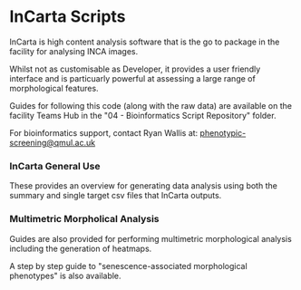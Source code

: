 # InCarta Scripts
InCarta is high content analysis software that is the go to package in the facility for analysing INCA images. 

Whilst not as customisable as Developer, it provides a user friendly interface and is particuarly powerful at assessing a large range of morphological features.

Guides for following this code (along with the raw data) are available on the facility Teams Hub in the "04 - Bioinformatics Script Repository" folder. 

For bioinformatics support, contact Ryan Wallis at: phenotypic-screening@qmul.ac.uk

### InCarta General Use
These provides an overview for generating data analysis using both the summary and single target csv files that InCarta outputs. 

### Multimetric Morpholical Analysis
Guides are also provided for performing multimetric morphological analysis including the generation of heatmaps.

A step by step guide to "senescence-associated morphological phenotypes" is also available.

